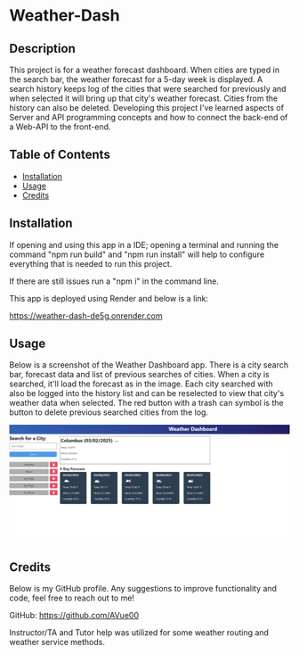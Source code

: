 # Weather-Dash

## Description

This project is for a weather forecast dashboard. When cities are typed in the search bar, the weather forecast for a 5-day week is displayed.
A search history keeps log of the cities that were searched for previously and when selected it will bring up that city's weather forecast. Cities from the history can also be deleted.
Developing this project I've learned aspects of Server and API programming concepts and how to connect the back-end of a Web-API to the front-end.

## Table of Contents

- [Installation](#installation)
- [Usage](#usage)
- [Credits](#credits)

## Installation

If opening and using this app in a IDE; opening a terminal and running the command "npm run build" and "npm run install" will help to configure everything that is needed to run this project.

If there are still issues run a "npm i" in the command line.

This app is deployed using Render and below is a link:

https://weather-dash-de5g.onrender.com

## Usage

Below is a screenshot of the Weather Dashboard app. There is a city search bar, forecast data and list of previous searches of cities. When a city is searched, it'll load the forecast as in the image. Each city searched with also be logged into the history list and can be reselected to view that city's weather data when selected. The red button with a trash can symbol is the button to delete previous searched cities from the log.

![Landing Page](assets/images/LandingPage.png)

## Credits

Below is my GitHub profile. Any suggestions to improve functionality and code, feel free to reach out to me!

GitHub: https://github.com/AVue00

Instructor/TA and Tutor help was utilized for some weather routing and weather service methods.

